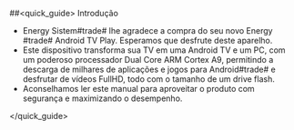 ##<quick_guide> Introdução

* Energy Sistem#trade# lhe agradece a compra do seu novo Energy #trade# Android TV Play. Esperamos que desfrute deste aparelho. 
* Este dispositivo transforma sua TV em uma Android TV e um PC, com um poderoso processador Dual Core ARM Cortex A9, permitindo a descarga de milhares de aplicações e jogos para Android#trade# e desfrutar de vídeos FullHD, todo com o tamanho de um drive flash.
* Aconselhamos ler este manual para aproveitar o produto com segurança e maximizando o desempenho.

</quick_guide>

